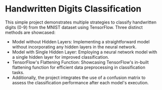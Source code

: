 # Handwritten Digits Classification
This simple project demonstrates multiple strategies to classify handwritten digits (0-9) from the MNIST dataset using TensorFlow. Three distinct methods are showcased:

- Model without Hidden Layers: Implementing a straightforward model without incorporating any hidden layers in the neural network.
- Model with Single Hidden Layer: Employing a neural network model with a single hidden layer for improved classification.
- TensorFlow's Flattening Function: Showcasing TensorFlow's in-built flattening function for efficient data preprocessing in classification tasks.
- Additionally, the project integrates the use of a confusion matrix to assess the classification performance after each model's execution.
